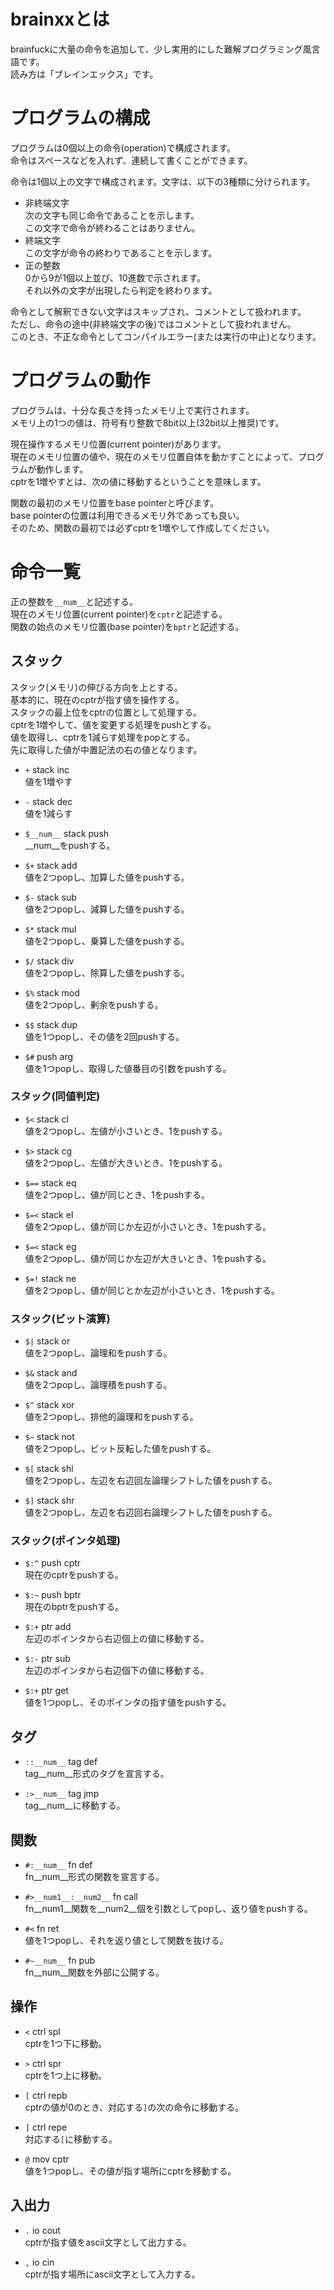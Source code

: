 # brainxxとは
brainfuckに大量の命令を追加して、少し実用的にした難解プログラミング風言語です。  
読み方は「ブレインエックス」です。  

# プログラムの構成
プログラムは0個以上の命令(operation)で構成されます。  
命令はスペースなどを入れず、連続して書くことができます。  
  
命令は1個以上の文字で構成されます。文字は、以下の3種類に分けられます。  
- 非終端文字  
    次の文字も同じ命令であることを示します。  
    この文字で命令が終わることはありません。
- 終端文字  
    この文字が命令の終わりであることを示します。  
- 正の整数  
    0から9が1個以上並び、10進数で示されます。  
    それ以外の文字が出現したら判定を終わります。  

命令として解釈できない文字はスキップされ、コメントとして扱われます。  
ただし、命令の途中(非終端文字の後)ではコメントとして扱われません。  
このとき、不正な命令としてコンパイルエラー(または実行の中止)となります。  

# プログラムの動作
プログラムは、十分な長さを持ったメモリ上で実行されます。  
メモリ上の1つの値は、符号有り整数で8bit以上(32bit以上推奨)です。  
  
現在操作するメモリ位置(current pointer)があります。  
現在のメモリ位置の値や、現在のメモリ位置自体を動かすことによって、プログラムが動作します。  
cptrを1増やすとは、次の値に移動するということを意味します。  
  
関数の最初のメモリ位置をbase pointerと呼びます。  
base pointerの位置は利用できるメモリ外であっても良い。  
そのため、関数の最初では必ずcptrを1増やして作成してください。  

# 命令一覧
正の整数を`__num__`と記述する。  
現在のメモリ位置(current pointer)を`cptr`と記述する。  
関数の始点のメモリ位置(base pointer)を`bptr`と記述する。  

## スタック
スタック(メモリ)の伸びる方向を上とする。  
基本的に、現在のcptrが指す値を操作する。  
スタックの最上位をcptrの位置として処理する。  
cptrを1増やして、値を変更する処理をpushとする。  
値を取得し、cptrを1減らす処理をpopとする。  
先に取得した値が中置記法の右の値となります。  

- `+` stack inc  
    値を1増やす  
  
- `-` stack dec  
    値を1減らす  
  
- `$__num__` stack push  
    __num__をpushする。
  
- `$+` stack add  
    値を2つpopし、加算した値をpushする。  
  
- `$-` stack sub  
    値を2つpopし、減算した値をpushする。  
  
- `$*` stack mul  
    値を2つpopし、乗算した値をpushする。  
  
- `$/` stack div  
    値を2つpopし、除算した値をpushする。  
  
- `$%` stack mod  
    値を2つpopし、剰余をpushする。  
  
- `$$` stack dup  
    値を1つpopし、その値を2回pushする。  
  
- `$#` push arg  
    値を1つpopし、取得した値番目の引数をpushする。  

### スタック(同値判定)
- `$<` stack cl  
    値を2つpopし、左値が小さいとき、1をpushする。  
  
- `$>` stack cg  
    値を2つpopし、左値が大きいとき、1をpushする。  

- `$==` stack eq  
    値を2つpopし、値が同じとき、1をpushする。  

- `$=<` stack el  
    値を2つpopし、値が同じか左辺が小さいとき、1をpushする。  

- `$=<` stack eg  
    値を2つpopし、値が同じか左辺が大きいとき、1をpushする。  

- `$=!` stack ne  
    値を2つpopし、値が同じとか左辺が小さいとき、1をpushする。  

### スタック(ビット演算)
- `$|` stack or  
    値を2つpopし、論理和をpushする。  

- `$&` stack and  
    値を2つpopし、論理積をpushする。  

- `$^` stack xor  
    値を2つpopし、排他的論理和をpushする。  

- `$~` stack not  
    値を2つpopし、ビット反転した値をpushする。  

- `$[` stack shl  
    値を2つpopし、左辺を右辺回左論理シフトした値をpushする。  

- `$]` stack shr  
    値を2つpopし、左辺を右辺回右論理シフトした値をpushする。  

### スタック(ポインタ処理)
- `$:^` push cptr  
    現在のcptrをpushする。

- `$:~` push bptr  
    現在のbptrをpushする。

- `$:+` ptr add  
    左辺のポインタから右辺個上の値に移動する。

- `$:-` ptr sub  
    左辺のポインタから右辺個下の値に移動する。

- `$:+` ptr get  
    値を1つpopし、そのポインタの指す値をpushする。

## タグ
- `::__num__` tag def  
    tag__num__形式のタグを宣言する。

- `:>__num__` tag jmp  
    tag__num__に移動する。

## 関数
- `#:__num__` fn def  
    fn__num__形式の関数を宣言する。  

- `#>__num1__:__num2__` fn call  
    fn__num1__関数を__num2__個を引数としてpopし、返り値をpushする。  

- `#<` fn ret  
    値を1つpopし、それを返り値として関数を抜ける。  

- `#~__num__` fn pub  
    fn__num__関数を外部に公開する。  

## 操作
- `<` ctrl spl  
    cptrを1つ下に移動。  

- `>` ctrl spr  
    cptrを1つ上に移動。  

- `[` ctrl repb  
    cptrの値が0のとき、対応する`]`の次の命令に移動する。  

- `]` ctrl repe  
    対応する`[`に移動する。  

- `@` mov cptr  
    値を1つpopし、その値が指す場所にcptrを移動する。  

## 入出力
- `.` io cout  
    cptrが指す値をascii文字として出力する。  

- `,` io cin  
    cptrが指す場所にascii文字として入力する。